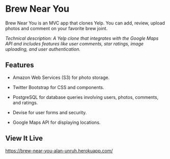 # Brew Near You

Brew Near You is an MVC app that clones Yelp. You can add, review, upload photos and comment on your favorite brew joint.

*Technical description: A Yelp clone that integrates with the Google Maps API and includes features like user comments, star ratings, image uploading, and user authentication.*

## Features

* Amazon Web Services (S3) for photo storage.

* Twitter Bootstrap for CSS and components.

* PostgreSQL for database queries involving users, photos, comments, and ratings.

* Devise for user forms and security.

* Google Maps API for displaying locations.

## View It Live

https://brew-near-you-alan-unruh.herokuapp.com/